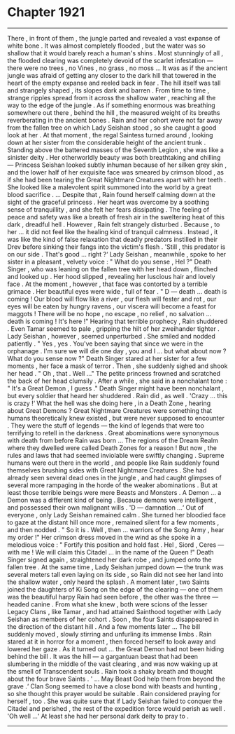
# Chapter 1921


---

There , in front of them , the jungle parted and revealed a vast expanse of white bone . It was almost completely flooded , but the water was so shallow that it would barely reach a human's shins . Most stunningly of all , the flooded clearing was completely devoid of the scarlet infestation — there were no trees , no Vines , no grass , no moss ...
It was as if the ancient jungle was afraid of getting any closer to the dark hill that towered in the heart of the empty expanse and reeled back in fear .
The hill itself was tall and strangely shaped , its slopes dark and barren . From time to time , strange ripples spread from it across the shallow water , reaching all the way to the edge of the jungle . As if something enormous was breathing somewhere out there , behind the hill , the measured weight of its breaths reverberating in the ancient bones .
Rain and her cohort were not far away from the fallen tree on which Lady Seishan stood , so she caught a good look at her .
At that moment , the regal Saintess turned around , looking down at her sister from the considerable height of the ancient trunk .
Standing above the battered masses of the Seventh Legion , she was like a sinister deity . Her otherworldly beauty was both breathtaking and chilling — Princess Seishan looked subtly inhuman because of her silken grey skin , and the lower half of her exquisite face was smeared by crimson blood , as if she had been tearing the Great Nightmare Creatures apart with her teeth .
She looked like a malevolent spirit summoned into the world by a great blood sacrifice .
... Despite that , Rain found herself calming down at the sight of the graceful princess . Her heart was overcome by a soothing sense of tranquillity , and she felt her fears dissipating .
The feeling of peace and safety was like a breath of fresh air in the sweltering heat of this dark , dreadful hell .
However , Rain felt strangely disturbed .
Because , to her ... it did not feel like the healing kind of tranquil calmness . Instead , it was like the kind of false relaxation that deadly predators instilled in their Drev before sinking their fangs into the victim's flesh .
'Still , this predator is on our side . That's good ... right ?‘
Lady Seishan , meanwhile , spoke to her sister in a pleasant , velvety voice :
" What do you sense , Hel ?"
Death Singer , who was leaning on the fallen tree with her head down , flinched and looked up . Her hood slipped , revealing her luscious hair and lovely face .
At the moment , however , that face was contorted by a terrible grimace . Her beautiful eyes were wide , full of fear .
" D — death ... death is coming ! Our blood will flow like a river , our flesh will fester and rot , our eyes will be eaten by hungry ravens , our viscera will become a feast for maggots ! There will be no hope , no escape , no relief , no salvation ... death is coming ! It's here !"
Hearing that terrible prophecy , Rain shuddered . Even Tamar seemed to pale , gripping the hilt of her zweihander tighter .
Lady Seishan , however , seemed unperturbed . She smiled and nodded patiently . " Yes , yes . You've been saying that since we were in the orphanage . I'm sure we will die one day , you and I ... but what about now ? What do you sense now ?"
Death Singer stared at her sister for a few moments , her face a mask of terror . Then , she suddenly sighed and shook her head .
" Oh , that . Well ..."
The petite princess frowned and scratched the back of her head clumsily . After a while , she said in a nonchalant tone :
" It's a Great Demon , I guess ."
Death Singer might have been nonchalant , but every soldier that heard her shuddered .
Rain did , as well .
'Crazy ... this is crazy !‘
What the hell was she doing here , in a Death Zone , hearing about Great Demons ? Great Nightmare Creatures were something that humans theoretically knew existed , but were never supposed to encounter . They were the stuff of legends — the kind of legends that were too terrifying to retell in the darkness . Great abominations were synonymous with death from before Rain was born ...
The regions of the Dream Realm where they dwelled were called Death Zones for a reason !
But now , the rules and laws that had seemed inviolable were swiftly changing . Supreme humans were out there in the world , and people like Rain suddenly found themselves brushing sides with Great Nightmare Creatures .
She had already seen several dead ones in the jungle , and had caught glimpses of several more rampaging in the horde of the weaker abominations .
But at least those terrible beings were mere Beasts and Monsters .
A Demon ... a Demon was a different kind of being .
Because demons were intelligent , and possessed their own malignant wills . 'D — damnation ...‘
Out of everyone , only Lady Seishan remained calm .
She turned her bloodied face to gaze at the distant hill once more , remained silent for a few moments , and then nodded .
" So it is . Well , then ... warriors of the Song Army , hear my order !"
Her crimson dress moved in the wind as she spoke in a melodious voice : " Fortify this position and hold fast . Hel , Siord , Ceres — with me ! We will claim this Citadel ... in the name of the Queen !"
Death Singer signed again , straightened her dark robe , and jumped onto the fallen tree . At the same time , Lady Seishan jumped down — the trunk was several meters tall even laying on its side , so Rain did not see her land into the shallow water , only heard the splash .
A moment later , two Saints joined the daughters of Ki Song on the edge of the clearing — one of them was the beautiful harpy Rain had seen before , the other was the three — headed canine .
From what she knew , both were scions of the lesser Legacy Clans , like Tamar , and had attained Sainthood together with Lady Seishan as members of her cohort .
Soon , the four Saints disappeared in the direction of the distant hill .
And a few moments later ...
The bill suddenly moved , slowly stirring and unfurling its immense limbs .
Rain stared at it in horror for a moment , then forced herself to look away and lowered her gaze .
As it turned out ... the Great Demon had not been hiding behind the bill . It was the hill — a gargantuan beast that had been slumbering in the middle of the vast clearing , and was now waking up at the smell of Transcendent souls .
Rain took a shaky breath and thought about the four brave Saints .
' ... May Beast God help them from beyond the grave .‘
Clan Song seemed to have a close bond with beasts and hunting , so she thought this prayer would be suitable .
Rain considered praying for herself , too .
She was quite sure that if Lady Seishan failed to conquer the Citadel and perished , the rest of the expedition force would perish as well .
'Oh well ...‘
At least she had her personal dark deity to pray to .

---

